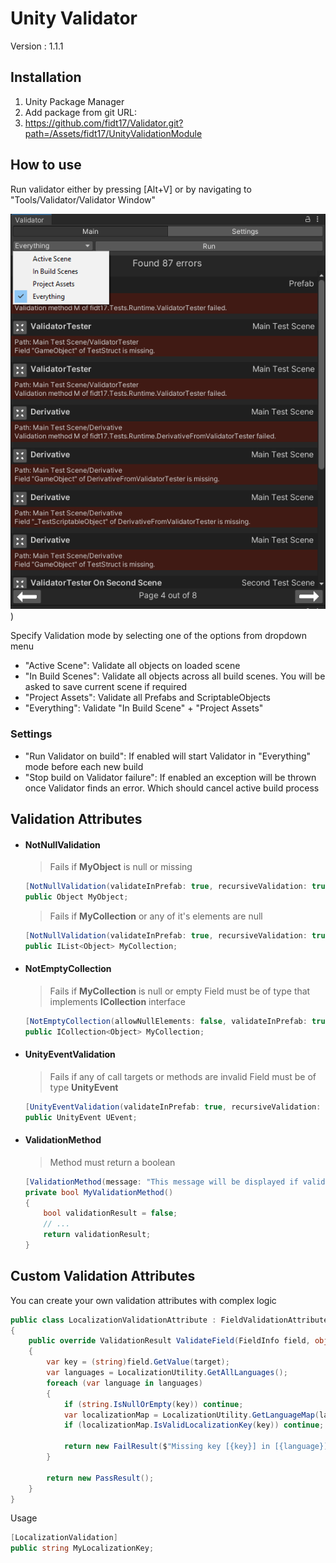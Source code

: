 # Unity Validator
Version : 1.1.1

## Installation
1) Unity Package Manager
2) Add package from git URL:
3) https://github.com/fidt17/Validator.git?path=/Assets/fidt17/UnityValidationModule

## How to use

Run validator either by pressing [Alt+V] or by navigating to "Tools/Validator/Validator Window"

![](Screenshots/Validator%20Window%20Screenshot%20Main.png?raw=true))

Specify Validation mode by selecting one of the options from dropdown menu
- "Active Scene": Validate all objects on loaded scene
- "In Build Scenes": Validate all objects across all build scenes. You will be asked to save current scene if required
- "Project Assets": Validate all Prefabs and ScriptableObjects
- "Everything": Validate "In Build Scene" + "Project Assets"

### Settings

- "Run Validator on build":  If enabled will start Validator in "Everything" mode before each new build
- "Stop build on Validator failure":  If enabled an exception will be thrown once Validator finds an error. Which should cancel active build process

## Validation Attributes

- #### NotNullValidation
  > Fails if <b>MyObject</b> is null or missing
  ```csharp
  [NotNullValidation(validateInPrefab: true, recursiveValidation: true)]
  public Object MyObject;
  ```

  > Fails if <b>MyCollection</b> or any of it's elements are null
  ```csharp
  [NotNullValidation(validateInPrefab: true, recursiveValidation: true)]
  public IList<Object> MyCollection;
  ```
  
- #### NotEmptyCollection
  > Fails if <b>MyCollection</b> is null or empty
  > Field must be of type that implements <b>ICollection</b> interface
  ```csharp
  [NotEmptyCollection(allowNullElements: false, validateInPrefab: true, recursiveValidation: true)]
  public ICollection<Object> MyCollection;
  ```
  
- #### UnityEventValidation
  > Fails if any of call targets or methods are invalid
  > Field must be of type <b>UnityEvent</b>
  ```csharp
  [UnityEventValidation(validateInPrefab: true, recursiveValidation: true)]
  public UnityEvent UEvent;
  ```

- #### ValidationMethod
  > Method must return a boolean
  ```csharp
  [ValidationMethod(message: "This message will be displayed if validation fails.")]
  private bool MyValidationMethod()
  {
      bool validationResult = false;
      // ...
      return validationResult;
  }
  ```

## Custom Validation Attributes
  You can create your own validation attributes with complex logic
  ```csharp
  public class LocalizationValidationAttribute : FieldValidationAttribute
  {
      public override ValidationResult ValidateField(FieldInfo field, object target)
      {
          var key = (string)field.GetValue(target);
          var languages = LocalizationUtility.GetAllLanguages();
          foreach (var language in languages)
          {
              if (string.IsNullOrEmpty(key)) continue;
              var localizationMap = LocalizationUtility.GetLanguageMap(language);
              if (localizationMap.IsValidLocalizationKey(key)) continue;

              return new FailResult($"Missing key [{key}] in [{language}] map.", target);
          }

          return new PassResult();
      }
  }
  ```
  Usage
  ```csharp
  [LocalizationValidation]
  public string MyLocalizationKey;
  ```
